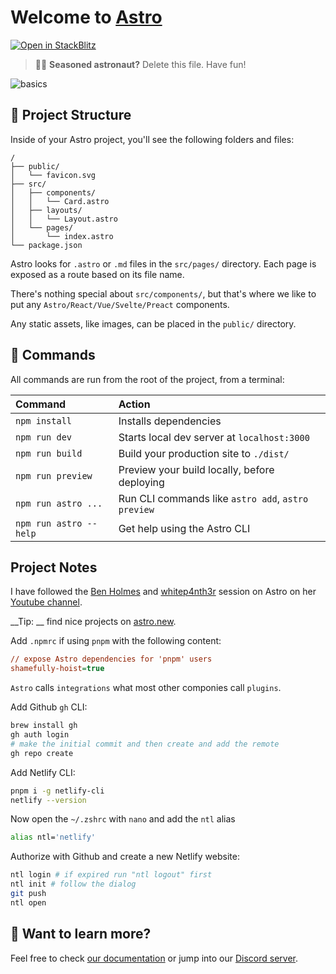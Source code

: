 # Welcome to [Astro](https://astro.build)

[![Open in StackBlitz](https://developer.stackblitz.com/img/open_in_stackblitz.svg)](https://stackblitz.com/github/withastro/astro/tree/latest/examples/basics)

> 🧑‍🚀 **Seasoned astronaut?** Delete this file. Have fun!

![basics](https://user-images.githubusercontent.com/4677417/186188965-73453154-fdec-4d6b-9c34-cb35c248ae5b.png)


## 🚀 Project Structure

Inside of your Astro project, you'll see the following folders and files:

```
/
├── public/
│   └── favicon.svg
├── src/
│   ├── components/
│   │   └── Card.astro
│   ├── layouts/
│   │   └── Layout.astro
│   └── pages/
│       └── index.astro
└── package.json
```

Astro looks for `.astro` or `.md` files in the `src/pages/` directory. Each page is exposed as a route based on its file name.

There's nothing special about `src/components/`, but that's where we like to put any `Astro/React/Vue/Svelte/Preact` components.

Any static assets, like images, can be placed in the `public/` directory.

## 🧞 Commands

All commands are run from the root of the project, from a terminal:

| Command                | Action                                             |
| :--------------------- | :------------------------------------------------- |
| `npm install`          | Installs dependencies                              |
| `npm run dev`          | Starts local dev server at `localhost:3000`        |
| `npm run build`        | Build your production site to `./dist/`            |
| `npm run preview`      | Preview your build locally, before deploying       |
| `npm run astro ...`    | Run CLI commands like `astro add`, `astro preview` |
| `npm run astro --help` | Get help using the Astro CLI                       |

## Project Notes

I have followed the [Ben Holmes](https://twitter.com/BHolmesDev) and [whitep4nth3r](https://www.youtube.com/c/whitep4nth3r) session on Astro on her [Youtube channel](https://www.youtube.com/watch?v=A3HDN_dPq7k).

__Tip: __ find nice projects on [astro.new](https://astro.new).

Add `.npmrc` if using `pnpm` with the following content:

```ini
// expose Astro dependencies for 'pnpm' users
shamefully-hoist=true
```

`Astro` calls `integrations` what most other componies call `plugins`.

Add Github `gh` CLI:

```bash
brew install gh
gh auth login
# make the initial commit and then create and add the remote
gh repo create
```

Add Netlify CLI:

```bash
pnpm i -g netlify-cli
netlify --version
```

Now open the `~/.zshrc` with `nano` and add the `ntl` alias

```bash
alias ntl='netlify'
```

Authorize with Github and create a new Netlify website:

```bash
ntl login # if expired run "ntl logout" first
ntl init # follow the dialog
git push
ntl open
```



## 👀 Want to learn more?

Feel free to check [our documentation](https://docs.astro.build) or jump into our [Discord server](https://astro.build/chat).
